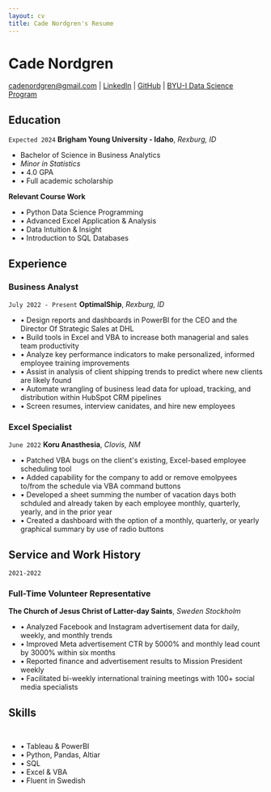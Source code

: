 ```yaml
---
layout: cv
title: Cade Nordgren's Resume
---
```

# Cade Nordgren

<div id="webaddress">
<a href="mailto:cadenordgren@gmail.com">cadenordgren@gmail.com</a>
| <a href="https://www.linkedin.com/in/cadenordgren/">LinkedIn</a>
| <a href="https://github.com/cade-nordgren">GitHub</a>
| <a href="https://byuidatascience.github.io">BYU-I Data Science Program</a>
</div>

<!-- https://www.monique.tech/the-art-of-markdown -->

## Education

`Expected 2024`
__Brigham Young University - Idaho__, _Rexburg, ID_
- Bachelor of Science in Business Analytics
- _Minor in Statistics_
- • 4.0 GPA
- • Full academic scholarship

__Relevant Course Work__
- • Python Data Science Programming
- • Advanced Excel Application & Analysis
- • Data Intuition & Insight
- •	Introduction to SQL Databases


## Experience

### Business Analyst

`July 2022 - Present`
__OptimalShip__, _Rexburg, ID_

- • Design reports and dashboards in PowerBI for the CEO and the Director Of Strategic Sales at DHL
- • Build tools in Excel and VBA to increase both managerial and sales team productivity
- • Analyze key performance indicators to make personalized, informed employee training improvements 
- • Assist in analysis of client shipping trends to predict where new clients are likely found
- • Automate wrangling of business lead data for upload, tracking, and distribution within HubSpot CRM pipelines
- • Screen resumes, interview canidates, and hire new employees

### Excel Specialist
`June 2022`
__Koru Anasthesia__, _Clovis, NM_
- • Patched VBA bugs on the client's existing, Excel-based employee scheduling tool
- • Added capability for the company to add or remove emolpyees to/from the schedule via VBA command buttons
- • Developed a sheet summing the number of vacation days both schduled and already taken by each employee monthly, quarterly, yearly, and in the prior year
- • Created a dashboard with the option of a monthly, quarterly, or yearly graphical summary by use of radio buttons

## Service and Work History
`2021-2022`
### Full-Time Volunteer Representative
__The Church of Jesus Christ of Latter-day Saints__, _Sweden Stockholm_
- •	Analyzed Facebook and Instagram advertisement data for daily, weekly, and monthly trends
- • Improved Meta advertisement CTR by 5000% and monthly lead count by 3000% within six months
- •	Reported finance and advertisement results to Mission President weekly
- •	Facilitated bi-weekly international training meetings with 100+ social media specialists

## Skills
` `
- •	Tableau & PowerBI
- • Python, Pandas, Altiar
- •	SQL
- •	Excel & VBA
- •	Fluent in Swedish


<!-- ### Footer

Last updated: July 2023 -->


